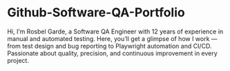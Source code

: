 # Github-Software-QA-Portfolio
Hi, I’m Rosbel Garde, a Software QA Engineer with 12 years of experience in manual and automated testing. Here, you’ll get a glimpse of how I work — from test design and bug reporting to Playwright automation and CI/CD. Passionate about quality, precision, and continuous improvement in every project.
